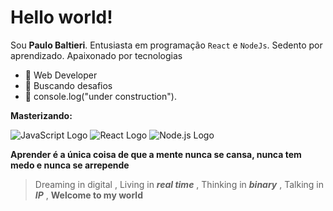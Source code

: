  # Hello world!

Sou  **Paulo Baltieri**. 
Entusiasta em programação   `React` e `NodeJs`.
Sedento por aprendizado. Apaixonado por tecnologias 

- :star2: Web Developer
-  :rocket:  Buscando desafios 
- :hammer: console.log("under construction").


**Masterizando:** 

![JavaScript Logo](https://img.icons8.com/color/96/c-plus-plus-logo.png)
![React Logo](https://img.icons8.com/color/96/react-native.png)
![Node.js Logo](https://img.icons8.com/fluency/96/node-js.png)

**Aprender é a única coisa de que a mente nunca se cansa, nunca tem medo e nunca se arrepende**



> Dreaming in digital , 
	Living in   ***real time***  , 
Thinking in ***binary*** ,
Talking in ***IP***  ,
**Welcome to my world** 
